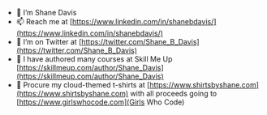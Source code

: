 - 🔭 I’m Shane Davis
- 📫 Reach me at [https://www.linkedin.com/in/shanebdavis/](https://www.linkedin.com/in/shanebdavis/)
- 🤔 I’m on Twitter at [https://twitter.com/Shane_B_Davis](https://twitter.com/Shane_B_Davis)
- 💬 I have authored many courses at Skill Me Up [https://skillmeup.com/author/Shane_Davis](https://skillmeup.com/author/Shane_Davis)
- 👕 Procure my cloud-themed t-shirts at [https://www.shirtsbyshane.com](https://www.shirtsbyshane.com) with all proceeds going to [https://www.girlswhocode.com](Girls Who Code)
